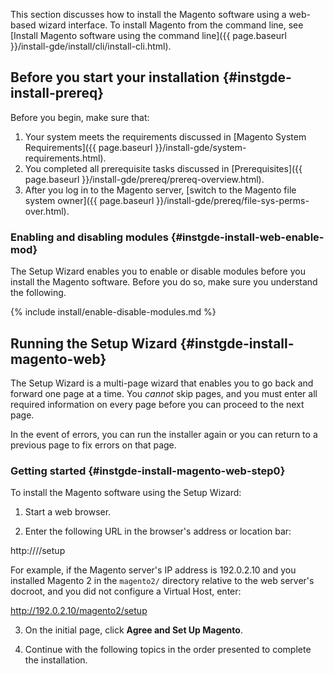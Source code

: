 This section discusses how to install the Magento software using a web-based wizard interface. To install Magento from the command line, see [Install Magento software using the command line]({{ page.baseurl }}/install-gde/install/cli/install-cli.html).

## Before you start your installation   {#instgde-install-prereq}

Before you begin, make sure that:

1. Your system meets the requirements discussed in [Magento System Requirements]({{ page.baseurl }}/install-gde/system-requirements.html).
2. You completed all prerequisite tasks discussed in [Prerequisites]({{ page.baseurl }}/install-gde/prereq/prereq-overview.html).
4. After you log in to the Magento server, [switch to the Magento file system owner]({{ page.baseurl }}/install-gde/prereq/file-sys-perms-over.html).

### Enabling and disabling modules   {#instgde-install-web-enable-mod}

The Setup Wizard enables you to enable or disable modules before you install the Magento software. Before you do so, make sure you understand the following.

{% include install/enable-disable-modules.md %}

## Running the Setup Wizard   {#instgde-install-magento-web}

The Setup Wizard is a multi-page wizard that enables you to go back and forward one page at a time. You *cannot* skip pages, and you must enter all required information on every page before you can proceed to the next page.

In the event of errors, you can run the installer again or you can return to a previous page to fix errors on that page.

### Getting started   {#instgde-install-magento-web-step0}

To install the Magento software using the Setup Wizard:

1. Start a web browser.

2. Enter the following URL in the browser's address or location bar:

  http://<Magento host or IP>/<path to Magento root>/setup

 For example, if the Magento server's IP address is 192.0.2.10 and you installed Magento 2 in the `magento2/` directory relative to the web server's docroot, and you did not configure a Virtual Host, enter:

  http://192.0.2.10/magento2/setup

3. On the initial page, click **Agree and Set Up Magento**.

4. Continue with the following topics in the order presented to complete the installation.
